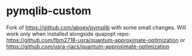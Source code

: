 # pymqlib-custom
Fork of https://github.com/aboev/pymqlib with some small changes. Will work only when installed alongside quapopt repo: https://github.com/fbm2718-usra/quantum-approximate-optimization or https://github.com/usra-riacs/quantum-approximate-optimization
